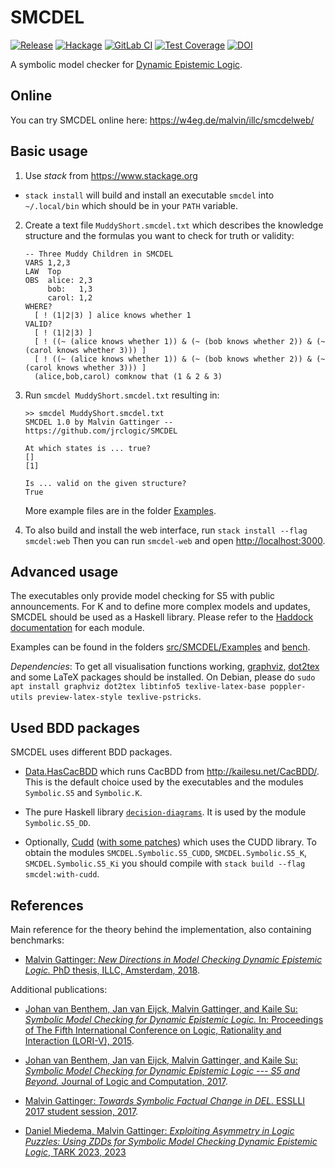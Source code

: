 # SMCDEL

[![Release](https://img.shields.io/github/release/jrclogic/SMCDEL.svg)](https://github.com/jrclogic/SMCDEL/releases)
[![Hackage](https://img.shields.io/hackage/v/smcdel.svg)](https://hackage.haskell.org/package/smcdel)
[![GitLab CI](https://gitlab.com/m4lvin/SMCDEL/badges/master/pipeline.svg)](https://gitlab.com/m4lvin/SMCDEL/-/pipelines)
[![Test Coverage](https://gitlab.com/m4lvin/SMCDEL/badges/master/coverage.svg)](https://gitlab.com/m4lvin/SMCDEL/-/jobs/artifacts/master/file/hpc/combined/all/hpc_index.html?job=test)
[![DOI](https://zenodo.org/badge/36519077.svg)](https://zenodo.org/badge/latestdoi/36519077)

A symbolic model checker for [Dynamic Epistemic Logic](https://plato.stanford.edu/entries/dynamic-epistemic).


## Online

You can try SMCDEL online here: https://w4eg.de/malvin/illc/smcdelweb/


## Basic usage

1) Use *stack* from https://www.stackage.org

- `stack install` will build and install an executable `smcdel`
  into `~/.local/bin` which should be in your `PATH` variable.

2) Create a text file `MuddyShort.smcdel.txt` which describes the knowledge structure and the formulas you want to check for truth or validity:

    ```
    -- Three Muddy Children in SMCDEL
    VARS 1,2,3
    LAW  Top
    OBS  alice: 2,3
         bob:   1,3
         carol: 1,2
    WHERE?
      [ ! (1|2|3) ] alice knows whether 1
    VALID?
      [ ! (1|2|3) ]
      [ ! ((~ (alice knows whether 1)) & (~ (bob knows whether 2)) & (~ (carol knows whether 3))) ]
      [ ! ((~ (alice knows whether 1)) & (~ (bob knows whether 2)) & (~ (carol knows whether 3))) ]
      (alice,bob,carol) comknow that (1 & 2 & 3)
    ```

3) Run `smcdel MuddyShort.smcdel.txt` resulting in:

    ```
    >> smcdel MuddyShort.smcdel.txt
    SMCDEL 1.0 by Malvin Gattinger -- https://github.com/jrclogic/SMCDEL

    At which states is ... true?
    []
    [1]

    Is ... valid on the given structure?
    True
    ```

    More example files are in the folder [Examples](https://github.com/jrclogic/SMCDEL/tree/master/Examples).

4) To also build and install the web interface, run `stack install --flag smcdel:web`
   Then you can run `smcdel-web` and open <http://localhost:3000>.


## Advanced usage

The executables only provide model checking for S5 with public announcements.
For K and to define more complex models and updates, SMCDEL should be used as a Haskell library.
Please refer to the [Haddock documentation](https://hackage.haskell.org/package/smcdel) for each module.

Examples can be found in the folders
  [src/SMCDEL/Examples](https://github.com/jrclogic/SMCDEL/tree/master/src/SMCDEL/Examples)
and
  [bench](https://github.com/jrclogic/SMCDEL/tree/master/bench).

*Dependencies*:
To get all visualisation functions working, [graphviz](https://graphviz.org/), [dot2tex](https://github.com/kjellmf/dot2tex) and some LaTeX packages should be installed.
On Debian, please do `sudo apt install graphviz dot2tex libtinfo5 texlive-latex-base poppler-utils preview-latex-style texlive-pstricks`.


## Used BDD packages

SMCDEL uses different BDD packages.

- [Data.HasCacBDD](https://github.com/m4lvin/HasCacBDD) which runs CacBDD from <http://kailesu.net/CacBDD/>.
  This is the default choice used by the executables and the modules `Symbolic.S5` and `Symbolic.K`.

- The pure Haskell library [`decision-diagrams`](https://github.com/msakai/haskell-decision-diagrams).
  It is used by the module `Symbolic.S5_DD`.

- Optionally, [Cudd](https://github.com/davidcock/cudd) ([with some patches](https://github.com/m4lvin/cudd))
  which uses the CUDD library.
  To obtain the modules `SMCDEL.Symbolic.S5_CUDD`, `SMCDEL.Symbolic.S5_K`, `SMCDEL.Symbolic.S5_Ki`
  you should compile with `stack build --flag smcdel:with-cudd`.


## References

Main reference for the theory behind the implementation, also containing benchmarks:

- [Malvin Gattinger:
*New Directions in Model Checking Dynamic Epistemic Logic.*
PhD thesis, ILLC, Amsterdam,
2018](https://malv.in/phdthesis/).

Additional publications:

- [Johan van Benthem, Jan van Eijck, Malvin Gattinger, and Kaile Su:
*Symbolic Model Checking for Dynamic Epistemic Logic.*
In: Proceedings of The Fifth International Conference on Logic, Rationality and Interaction (LORI-V),
2015](https://doi.org/10.1007/978-3-662-48561-3_30).

- [Johan van Benthem, Jan van Eijck, Malvin Gattinger, and Kaile Su:
*Symbolic Model Checking for Dynamic Epistemic Logic --- S5 and Beyond.*
Journal of Logic and Computation,
2017](https://pure.uva.nl/ws/files/25483686/2016_05_23_del_bdd_lori_journal.pd.pdf).

- [Malvin Gattinger:
*Towards Symbolic Factual Change in DEL.*
ESSLLI 2017 student session,
2017](https://w4eg.de/malvin/illc/2017-07-symbolicfactualchange.pdf).

- [Daniel Miedema, Malvin Gattinger:
*Exploiting Asymmetry in Logic Puzzles: Using ZDDs for Symbolic Model Checking Dynamic Epistemic Logic*,
TARK 2023,
2023](https://doi.org/10.4204/EPTCS.379.32)
